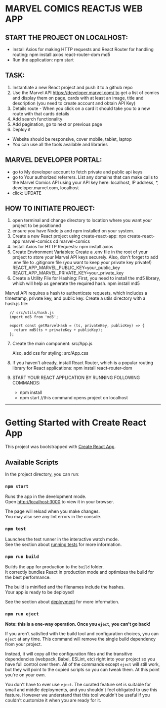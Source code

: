 # MARVEL COMICS REACTJS WEB APP

## START THE PROJECT ON LOCALHOST:
- Install Axios for making HTTP requests and React Router for handling routing:
    npm install axios react-router-dom md5
- Run the application: npm start

## TASK:
1. Instantiate a new React project and push it to a github repo
2. Use the Marvel API https://developer.marvel.com/ to get a list of comics and display them on page, cards with at least an image, title and description (you need to create account and obtain API Key)
3. Details route - When you click on a card it should take you to a new route with that cards details
4. Add search functionality
5. Add pagination, go to next or previous page
6. Deploy it
- Website should be responsive, cover mobile, tablet, laptop
- You can use all the tools available and libraries

## MARVEL DEVELOPER PORTAL:
- go to My developer account to fetch private and public api keys
- go to Your authorized referrers. List any domains that can make calls to the Marvel Comics API using your API key here: localhost, IP address, *, developer.marvel.com, localhost
- click: UPDATE

## HOW TO INITIATE PROJECT:
1) open terminal and change directory to location where you want your project to be positioned
2) ensure you have Node.js and npm installed on your system.
3) Create a new React project using create-react-app:
      npx create-react-app marvel-comics
      cd marvel-comics
4) Install Axios for HTTP Requests:
      npm install axios
5) Create Environment Variables: Create a .env file in the root of your project to store your Marvel API keys securely. Also, don't forget to add .env file to .gitignore file (you want to keep your private key private!)
      REACT_APP_MARVEL_PUBLIC_KEY=your_public_key
      REACT_APP_MARVEL_PRIVATE_KEY=your_private_key
6) Create a Utility File for Hashing:
First, you need to install the md5 library, which will help us generate the required hash.
      npm install md5

Marvel API requires a hash to authenticate requests, which includes a timestamp, private key, and public key. Create a utils directory with a hash.js file:

      // src/utils/hash.js
      import md5 from 'md5';
      
      export const getMarvelHash = (ts, privateKey, publicKey) => {
        return md5(ts + privateKey + publicKey);
      };

7) Create the main component: src/App.js
   
   Also, add css for styling: src/App.css

8)  If you haven't already, install React Router, which is a popular routing library for React applications: npm install react-router-dom

9) START YOUR REACT APPLICATION BY RUNNING FOLLOWING COMMANDS:
     - npm install
     - npm start //this command opens project on localhost


____________________________________________________________________________
       
# Getting Started with Create React App

This project was bootstrapped with [Create React App](https://github.com/facebook/create-react-app).

## Available Scripts

In the project directory, you can run:

### `npm start`

Runs the app in the development mode.\
Open [http://localhost:3000](http://localhost:3000) to view it in your browser.

The page will reload when you make changes.\
You may also see any lint errors in the console.

### `npm test`

Launches the test runner in the interactive watch mode.\
See the section about [running tests](https://facebook.github.io/create-react-app/docs/running-tests) for more information.

### `npm run build`

Builds the app for production to the `build` folder.\
It correctly bundles React in production mode and optimizes the build for the best performance.

The build is minified and the filenames include the hashes.\
Your app is ready to be deployed!

See the section about [deployment](https://facebook.github.io/create-react-app/docs/deployment) for more information.

### `npm run eject`

**Note: this is a one-way operation. Once you `eject`, you can't go back!**

If you aren't satisfied with the build tool and configuration choices, you can `eject` at any time. This command will remove the single build dependency from your project.

Instead, it will copy all the configuration files and the transitive dependencies (webpack, Babel, ESLint, etc) right into your project so you have full control over them. All of the commands except `eject` will still work, but they will point to the copied scripts so you can tweak them. At this point you're on your own.

You don't have to ever use `eject`. The curated feature set is suitable for small and middle deployments, and you shouldn't feel obligated to use this feature. However we understand that this tool wouldn't be useful if you couldn't customize it when you are ready for it.

